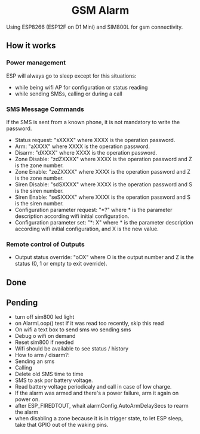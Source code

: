 # <center>GSM Alarm</center>

Using ESP8266 (ESP12F on D1 Mini) and SIM800L for gsm connectivity.

## How it works

### Power management

ESP will always go to sleep except for this situations:
- while being wifi AP for configuration or status reading
- while sending SMSs, calling or during a call

### SMS Message Commands

If the SMS is sent from a known phone, it is not mandatory to write the password.
- Status request: "sXXXX" where XXXX is the operation password.
- Arm: "aXXXX" where XXXX is the operation password.
- Disarm: "dXXXX" where XXXX is the operation password.
- Zone Disable: "zdZXXXX" where XXXX is the operation password and Z is the zone number.
- Zone Enable: "zeZXXXX" where XXXX is the operation password and Z is the zone number.
- Siren Disable: "sdSXXXX" where XXXX is the operation password and S is the siren number.
- Siren Enable: "seSXXXX" where XXXX is the operation password and S is the siren number.
- Configuration parameter request: "*?" where * is the parameter description according wifi initial configuration.
- Configuration parameter set: "*: X" where * is the parameter description according wifi initial configuration, and X is the new value.

### Remote control of Outputs

- Output status override: "oOX" where O is the output number and Z is the status (0, 1 or empty to exit override).



## Done



## Pending
- turn off sim800 led light
- on AlarmLoop() test if it was read too recently, skip this read
- On wifi a text box to send sms wo sending sms
- Debug o wifi on demand
- Reset sim800 if needed
- Wifi should be available to see status / history
- How to arm / disarm?:
-   Sending an sms
-   Calling
- Delete old SMS time to time
- SMS to ask por battery voltage.
- Read battery voltage periodicaly and call in case of low charge.
- If the alarm was armed and there's a power failure, arm it again on power on.
- after ESP_FIREDTOUT, whait alarmConfig.AutoArmDelaySecs to rearm the alarm
- when disabling a zone because it is in trigger state, to let ESP sleep, take that GPIO out of the waking pins.